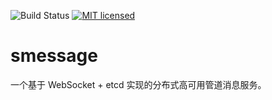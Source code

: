 ![Build Status](https://img.shields.io/travis/huaishan/smessage.svg)
[![MIT licensed](https://img.shields.io/badge/license-MIT-blue.svg)](https://raw.githubusercontent.com/huaishan/jserver/master/LICENSE)

# smessage
一个基于 WebSocket + etcd 实现的分布式高可用管道消息服务。


